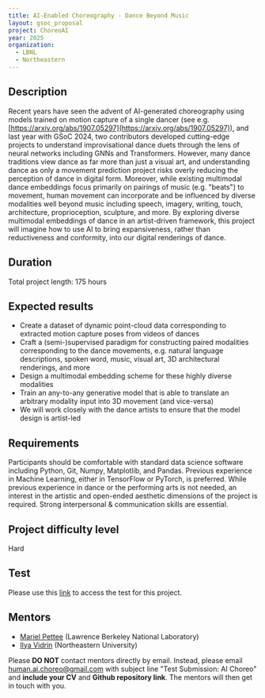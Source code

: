 ```yaml
---
title: AI-Enabled Choreography - Dance Beyond Music
layout: gsoc_proposal
project: ChoreoAI
year: 2025
organization:
  - LBNL
  - Northeastern
---
```


## Description
Recent years have seen the advent of AI-generated choreography using models trained on motion capture of a single dancer (see e.g. [https://arxiv.org/abs/1907.05297](https://arxiv.org/abs/1907.05297)), and last year with GSoC 2024, two contributors developed cutting-edge projects to understand improvisational dance duets through the lens of neural networks including GNNs and Transformers. However, many dance traditions view dance as far more than just a visual art, and understanding dance as only a movement prediction project risks overly reducing the perception of dance in digital form. Moreover, while existing multimodal dance embeddings focus primarily on pairings of music (e.g. "beats") to movement, human movement can incorporate and be influenced by diverse modalities well beyond music including speech, imagery, writing, touch, architecture, proprioception, sculpture, and more. By exploring diverse multimodal embeddings of dance in an artist-driven framework, this project will imagine how to use AI to bring expansiveness, rather than reductiveness and conformity, into our digital renderings of dance. 

## Duration
Total project length: 175 hours

## Expected results
 * Create a dataset of dynamic point-cloud data corresponding to extracted motion capture poses from videos of dances
 * Craft a (semi-)supervised paradigm for constructing paired modalities corresponding to the dance movements, e.g. natural language descriptions, spoken word, music, visual art, 3D architectural renderings, and more
 * Design a multimodal embedding scheme for these highly diverse modalities 
 * Train an any-to-any generative model that is able to translate an arbitrary modality input into 3D movement (and vice-versa)
 * We will work closely with the dance artists to ensure that the model design is artist-led

## Requirements
Participants should be comfortable with standard data science software including Python, Git, Numpy, Matplotlib, and Pandas. Previous experience in Machine Learning, either in TensorFlow or PyTorch, is preferred. While previous experience in dance or the performing arts is not needed, an interest in the artistic and open-ended aesthetic dimensions of the project is required. Strong interpersonal & communication skills are essential.

## Project difficulty level
Hard

## Test
Please use this [link](https://docs.google.com/document/d/1Kv9-pCgv25EQK8h7OE_7npWWHE-0A6qRL_wM_mbo09I/edit?usp=sharing) to access the test for this project.

## Mentors
  * [Mariel Pettee](mailto:human.ai.choreo@gmail.com) (Lawrence Berkeley National Laboratory)
  * [Ilya Vidrin](mailto:human.ai.choreo@gmail.com) (Northeastern University)

Please **DO NOT** contact mentors directly by email. Instead, please email [human.ai.choreo@gmail.com](mailto:human.ai.choreo@gmail.com) with subject line "Test Submission: AI Choreo" and **include your CV** and **Github repository link**. The mentors will then get in touch with you.


